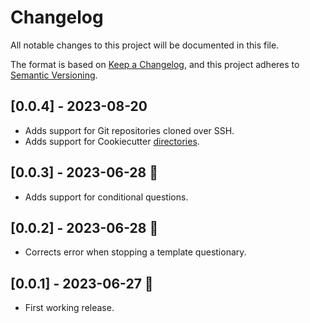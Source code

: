 # Changelog

All notable changes to this project will be documented in this file.

The format is based on [Keep a Changelog](https://keepachangelog.com/en/1.0.0/),
and this project adheres to [Semantic Versioning](https://semver.org/spec/v2.0.0.html).

## [0.0.4] - 2023-08-20

- Adds support for Git repositories cloned over SSH.
- Adds support for Cookiecutter [directories](https://cookiecutter.readthedocs.io/en/stable/cli_options.html#cmdoption-cookiecutter-directory).

## [0.0.3] - 2023-06-28 :wrench:

- Adds support for conditional questions.

## [0.0.2] - 2023-06-28 :hammer:

- Corrects error when stopping a template questionary.

## [0.0.1] - 2023-06-27 :gem:

- First working release.
